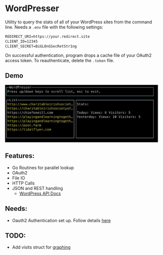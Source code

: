 # WordPresser

Utility to query the stats of all of your WordPress sites from the command line. Needs a `.env` file with the following settings:

```
REDIRECT_URI=https://your.redirect.site
CLIENT_ID=12345
CLIENT_SECRET=BiGL0nGSecRetStr1ng
```

On successful authentication, program drops a cache file of your OAuth2 access token. To reauthenticate, delete the `.token` file.

## Demo
![WordPresser In Action](https://raw.githubusercontent.com/RonanOD/WordPresser/main/img/screenshot.jpeg)

## Features:
 * Go Routines for parallel lookup
 * OAuth2
 * File IO
 * HTTP Calls
 * JSON and REST handling
   * [WordPress API Docs](https://developer.wordpress.com/docs/api/)


## Needs:
 * Oauth2 Authentication set up. Follow details [here](https://developer.wordpress.com/docs/oauth2/)

## TODO:
 * Add visits struct for [graphing](https://github.com/gizak/termui)
